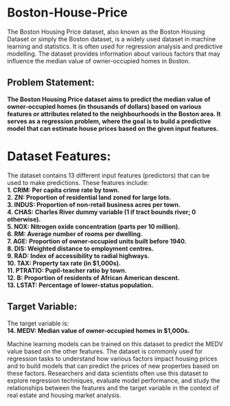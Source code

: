 # Boston-House-Price
The Boston Housing Price dataset, also known as the Boston Housing Dataset or simply the Boston dataset, is a widely used dataset in machine learning and statistics. 
It is often used for regression analysis and predictive modelling. 
The dataset provides information about various factors that may influence the median value of owner-occupied homes in Boston.
## Problem Statement:
**The Boston Housing Price dataset aims to predict the median value of owner-occupied homes (in thousands of dollars) based on various features or 
attributes related to the neighbourhoods in the Boston area. 
It serves as a regression problem, where the goal is to build a predictive model that can estimate house prices based on the given input features.**

# Dataset Features:
The dataset contains 13 different input features (predictors) that can be used to make predictions. These features include:  
**1.	CRIM: Per capita crime rate by town.    
 2.	ZN: Proportion of residential land zoned for large lots.   
 3.	INDUS: Proportion of non-retail business acres per town.  
 4.	CHAS: Charles River dummy variable (1 if tract bounds river; 0 otherwise).  
 5.	NOX: Nitrogen oxide concentration (parts per 10 million).  
 6.	RM: Average number of rooms per dwelling.  
 7.	AGE: Proportion of owner-occupied units built before 1940.  
 8.	DIS: Weighted distance to employment centres.  
 9.	RAD: Index of accessibility to radial highways.  
 10.	TAX: Property tax rate (in $1,000s).  
 11.	PTRATIO: Pupil-teacher ratio by town.  
 12.	B: Proportion of residents of African American descent.  
 13.	LSTAT: Percentage of lower-status population.**  

## Target Variable:   
The target variable is:  
**14.	MEDV: Median value of owner-occupied homes in $1,000s.**   

 Machine learning models can be trained on this dataset to predict the MEDV value based on the other features. 
The dataset is commonly used for regression tasks to understand how various factors impact housing prices and to build models that can predict the prices of new properties based on these factors.
Researchers and data scientists often use this dataset to explore regression techniques, evaluate model performance, 
and study the relationships between the features and the target variable in the context of real estate and housing market analysis.


